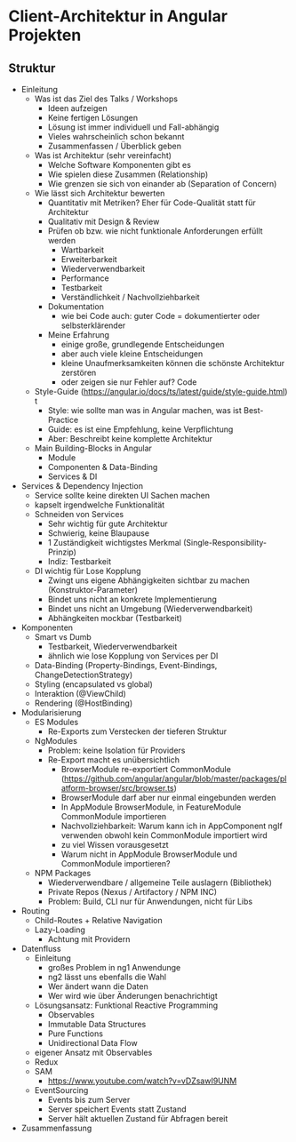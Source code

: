 # Client-Architektur in Angular Projekten

## Struktur

* Einleitung
  * Was ist das Ziel des Talks / Workshops
    * Ideen aufzeigen
    * Keine fertigen Lösungen
    * Lösung ist immer individuell und Fall-abhängig
    * Vieles wahrscheinlich schon bekannt
    * Zusammenfassen / Überblick geben
  * Was ist Architektur (sehr vereinfacht)
    * Welche Software Komponenten gibt es
    * Wie spielen diese Zusammen (Relationship)
    * Wie grenzen sie sich von einander ab (Separation of Concern)
  * Wie lässt sich Architektur bewerten
    * Quantitativ mit Metriken? Eher für Code-Qualität statt für Architektur
    * Qualitativ mit Design & Review
    * Prüfen ob bzw. wie nicht funktionale Anforderungen erfüllt werden
      * Wartbarkeit
      * Erweiterbarkeit
      * Wiederverwendbarkeit
      * Performance
      * Testbarkeit
      * Verständlichkeit / Nachvollziehbarkeit
    * Dokumentation
      * wie bei Code auch: guter Code = dokumentierter oder selbsterklärender 
    * Meine Erfahrung
      * einige große, grundlegende Entscheidungen
      * aber auch viele kleine Entscheidungen
      * kleine Unaufmerksamkeiten können die schönste Architektur zerstören
      * oder zeigen sie nur Fehler auf?
Code
  * Style-Guide (https://angular.io/docs/ts/latest/guide/style-guide.html) t
    * Style: wie sollte man was in Angular machen, was ist Best-Practice 
    * Guide: es ist eine Empfehlung, keine Verpflichtung
    * Aber: Beschreibt keine komplette Architektur
  * Main Building-Blocks in Angular
    * Module
    * Componenten & Data-Binding
    * Services & DI
* Services & Dependency Injection
  * Service sollte keine direkten UI Sachen machen
  * kapselt irgendwelche Funktionalität
  * Schneiden von Services
    * Sehr wichtig für gute Architektur
    * Schwierig, keine Blaupause
    * 1 Zuständigkeit wichtigstes Merkmal (Single-Responsibility-Prinzip)
    * Indiz: Testbarkeit
  * DI wichtig für Lose Kopplung
    * Zwingt uns eigene Abhängigkeiten sichtbar zu machen (Konstruktor-Parameter)
    * Bindet uns nicht an konkrete Implementierung
    * Bindet uns nicht an Umgebung (Wiederverwendbarkeit)
    * Abhängkeiten mockbar (Testbarkeit)
* Komponenten
  * Smart vs Dumb
    * Testbarkeit, Wiederverwendbarkeit
    *  ähnlich wie lose Kopplung von Services per DI
  * Data-Binding (Property-Bindings, Event-Bindings, ChangeDetectionStrategy)
  * Styling (encapsulated vs global)
  * Interaktion (@ViewChild)
  * Rendering (@HostBinding)
* Modularisierung
  * ES Modules
    * Re-Exports zum Verstecken der tieferen Struktur
  * NgModules
    * Problem: keine Isolation für Providers
    * Re-Export macht es unübersichtlich
      * BrowserModule re-exportiert CommonModule (https://github.com/angular/angular/blob/master/packages/platform-browser/src/browser.ts)
      * BrowserModule darf aber nur einmal eingebunden werden
      * In AppModule BrowserModule, in FeatureModule CommonModule importieren
      * Nachvollziehbarkeit: Warum kann ich in AppComponent ngIf verwenden obwohl kein CommonModule importiert wird
      * zu viel Wissen vorausgesetzt
      * Warum nicht in AppModule BrowserModule und CommonModule importieren?
  * NPM Packages
    * Wiederverwendbare / allgemeine Teile auslagern (Bibliothek)
    * Private Repos (Nexus / Artifactory / NPM INC)
    * Problem: Build, CLI nur für Anwendungen, nicht für Libs
* Routing
  * Child-Routes + Relative Navigation
  * Lazy-Loading
    * Achtung mit Providern
* Datenfluss
  * Einleitung
    * großes Problem in ng1 Anwendunge
    * ng2 lässt uns ebenfalls die Wahl
    * Wer ändert wann die Daten
    * Wer wird wie über Änderungen benachrichtigt
  * Lösungsansatz: Funktional Reactive Programming
    * Observables
    * Immutable Data Structures
    * Pure Functions
    * Unidirectional Data Flow
  * eigener Ansatz mit Observables
  * Redux
  * SAM
    * https://www.youtube.com/watch?v=vDZsawI9UNM
  * EventSourcing
    * Events bis zum Server
    * Server speichert Events statt Zustand
    * Server hält aktuellen Zustand für Abfragen bereit
* Zusammenfassung